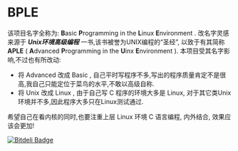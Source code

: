 # BPLE #

该项目名字全称为: **B**asic **P**rogramming in the **L**inux **E**nvironment . 改名字灵感来源于 ***Unix环境高级编程*** 一书,该书被誉为UNIX编程的“圣经”, 以致于有其简称 **APLE** ( **A**dvanced **P**rogramming in the **U**inx **E**nvironment ). 本项目受其名字影响,不过也有所改动:

* 将 Advanced 改成 Basic , 自己平时写程序不多,写出的程序质量肯定不是很高,我自己只能定位于菜鸟的水平,不敢以高级自称.
* 将 Unix 改成 Linux , 由于自己写 C 程序的环境大多是 Linux, 对于其它类Unix环境并不多,因此程序大多只在Linux测试通过.

希望自己在看内核的同时,也要注重上层 Linux 环境 C 语言编程, 内外结合, 效果应该会更加!




[![Bitdeli Badge](https://d2weczhvl823v0.cloudfront.net/hazirguo/bple/trend.png)](https://bitdeli.com/free "Bitdeli Badge")

